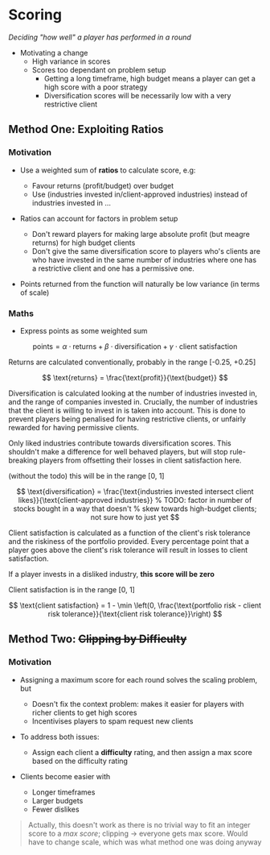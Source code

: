 # Scoring

_Deciding "how well" a player has performed in a round_

- Motivating a change
  - High variance in scores
  - Scores too dependant on problem setup
    - Getting a long timeframe, high budget means a player can get a high score
      with a poor strategy
    - Diversification scores will be necessarily low with a very restrictive
      client

## Method One: Exploiting Ratios

### Motivation

- Use a weighted sum of **ratios** to calculate score, e.g:

  - Favour returns (profit/budget) over budget
  - Use (industries invested in/client-approved industries) instead of
    industries invested in
    ...

- Ratios can account for factors in problem setup

  - Don't reward players for making large absolute profit (but meagre returns)
    for high budget clients
  - Don't give the same diversification score to players who's clients are
    who have invested in the same number of industries where one has a
    restrictive client and one has a permissive one.

- Points returned from the function will naturally be low variance (in terms
  of scale)

### Maths

- Express points as some weighted sum

$$
\text{points} = \alpha\cdot \text{returns} + \beta\cdot \text{diversification} +
\gamma\cdot \text{client satisfaction}
$$

Returns are calculated conventionally, probably in the range [-0.25, +0.25]

$$
\text{returns} = \frac{\text{profit}}{\text{budget}}
$$

Diversification is calculated looking at the number of industries invested in,
and the range of companies invested in. Crucially, the number of industries that
the client is willing to invest in is taken into account. This is done to
prevent players being penalised for having restrictive clients, or unfairly
rewarded for having permissive clients.

Only liked industries contribute towards diversification scores. This shouldn't
make a difference for well behaved players, but will stop rule-breaking players
from offsetting their losses in client satisfaction here.

(without the todo) this will be in the range [0, 1]

$$
\text{diversification} = \frac{\text{industries invested intersect client likes}}{\text{client-approved
industries}} % TODO: factor in number of stocks bought in a way that doesn't
             % skew towards high-budget clients; not sure how to just yet
$$

Client satisfaction is calculated as a function of the client's risk tolerance
and the riskiness of the portfolio provided. Every percentage point that a
player goes above the client's risk tolerance will result in losses to client
satisfaction.

If a player invests in a disliked industry, **this score will be zero**

Client satisfaction is in the range [0, 1]

$$
\text{client satisfaction} = 1 - \min \left(0, \frac{\text{portfolio risk - client risk
tolerance}}{\text{client risk tolerance}}\right)
$$

## Method Two: ~~Clipping by Difficulty~~

### Motivation

- Assigning a maximum score for each round solves the scaling problem, but

  - Doesn't fix the context problem: makes it easier for players with richer
    clients to get high scores
  - Incentivises players to spam request new clients

- To address both issues:

  - Assign each client a **difficulty** rating, and then assign a max score
    based on the difficulty rating

- Clients become easier with
  - Longer timeframes
  - Larger budgets
  - Fewer dislikes

> Actually, this doesn't work as there is no trivial way to fit an integer score
> to a _max score_; clipping -> everyone gets max score. Would have to change
> scale, which was what method one was doing anyway
